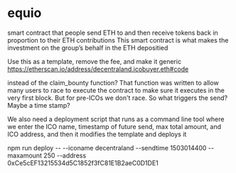 # equio

smart contract that people send ETH to and then receive tokens back in proportion to their ETH contributions
This smart contract is what makes the investment on the group’s behalf in the ETH depositied

Use this as a template, remove the fee, and make it generic
https://etherscan.io/address/decentraland.icobuyer.eth#code

instead of the claim_bounty function? That function was written to allow many users to race to execute the contract to make sure it executes in the very first block. But for pre-ICOs we don't race. So what triggers the send? Maybe a time stamp?

We also need a deployment script that runs as a command line tool where we enter the ICO name, timestamp of future send, max total amount, and ICO address, and then it modifies the template and deploys it

npm run deploy -- --iconame decentraland --sendtime 1503014400 --maxamount 250 --address 0xCe5cEF13215534d5C1852f3fC81E1B2aeC0D1DE1
